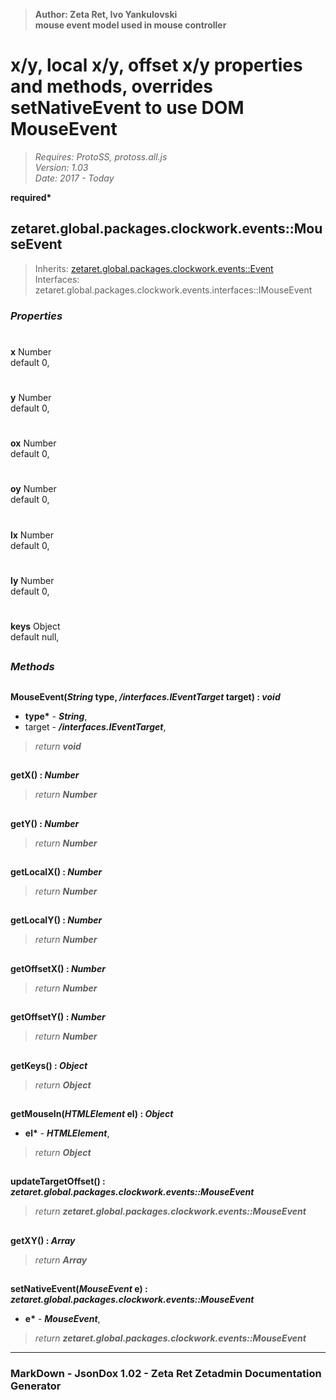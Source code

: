 > __Author: Zeta Ret, Ivo Yankulovski__  
> __mouse event model used in mouse controller__  
# x/y, local x/y, offset x/y properties and methods, overrides setNativeEvent to use DOM MouseEvent  
> *Requires: ProtoSS, protoss.all.js*  
> *Version: 1.03*  
> *Date: 2017 - Today*  

__required*__

## zetaret.global.packages.clockwork.events::MouseEvent  
> Inherits: [zetaret.global.packages.clockwork.events::Event](Event.md)  
> Interfaces: zetaret.global.packages.clockwork.events.interfaces::IMouseEvent  

### *Properties*  

#  
__x__ Number  
default 0,   

#  
__y__ Number  
default 0,   

#  
__ox__ Number  
default 0,   

#  
__oy__ Number  
default 0,   

#  
__lx__ Number  
default 0,   

#  
__ly__ Number  
default 0,   

#  
__keys__ Object  
default null,   


##  
### *Methods*  

##  
__MouseEvent(*String* type, */interfaces.IEventTarget* target) : *void*__  
  
- __type*__ - __*String*__,   
- target - __*/interfaces.IEventTarget*__,   
> *return __void__*  

##  
__getX() : *Number*__  
  
> *return __Number__*  

##  
__getY() : *Number*__  
  
> *return __Number__*  

##  
__getLocalX() : *Number*__  
  
> *return __Number__*  

##  
__getLocalY() : *Number*__  
  
> *return __Number__*  

##  
__getOffsetX() : *Number*__  
  
> *return __Number__*  

##  
__getOffsetY() : *Number*__  
  
> *return __Number__*  

##  
__getKeys() : *Object*__  
  
> *return __Object__*  

##  
__getMouseIn(*HTMLElement* el) : *Object*__  
  
- __el*__ - __*HTMLElement*__,   
> *return __Object__*  

##  
__updateTargetOffset() : *zetaret.global.packages.clockwork.events::MouseEvent*__  
  
> *return __zetaret.global.packages.clockwork.events::MouseEvent__*  

##  
__getXY() : *Array*__  
  
> *return __Array__*  

##  
__setNativeEvent(*MouseEvent* e) : *zetaret.global.packages.clockwork.events::MouseEvent*__  
  
- __e*__ - __*MouseEvent*__,   
> *return __zetaret.global.packages.clockwork.events::MouseEvent__*  

---  
### MarkDown - JsonDox 1.02 - Zeta Ret Zetadmin Documentation Generator
